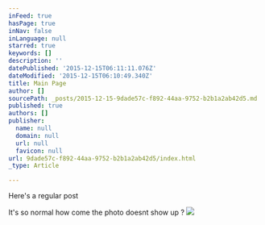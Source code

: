 ```yaml
---
inFeed: true
hasPage: true
inNav: false
inLanguage: null
starred: true
keywords: []
description: ''
datePublished: '2015-12-15T06:11:11.076Z'
dateModified: '2015-12-15T06:10:49.340Z'
title: Main Page
author: []
sourcePath: _posts/2015-12-15-9dade57c-f892-44aa-9752-b2b1a2ab42d5.md
published: true
authors: []
publisher:
  name: null
  domain: null
  url: null
  favicon: null
url: 9dade57c-f892-44aa-9752-b2b1a2ab42d5/index.html
_type: Article

---
```

Here's a regular post 

It's so normal how come the photo doesnt show up ?
![](https://the-grid-user-content.s3-us-west-2.amazonaws.com/71385fde-34b8-4642-9878-1d545ad8d5b5.jpg)